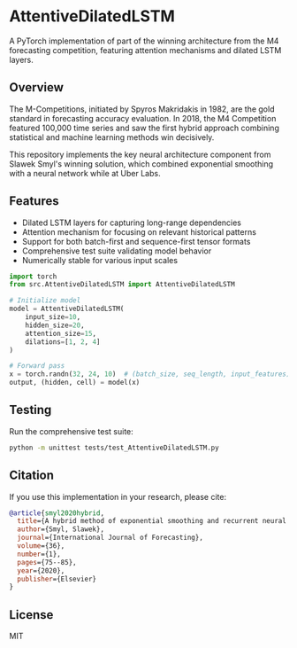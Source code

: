 # AttentiveDilatedLSTM

A PyTorch implementation of part of the winning architecture from the M4 forecasting competition, featuring attention mechanisms and dilated LSTM layers.

## Overview

The M-Competitions, initiated by Spyros Makridakis in 1982, are the gold standard in forecasting accuracy evaluation. In 2018, the M4 Competition featured 100,000 time series and saw the first hybrid approach combining statistical and machine learning methods win decisively.

This repository implements the key neural architecture component from Slawek Smyl's winning solution, which combined exponential smoothing with a neural network while at Uber Labs.

## Features

- Dilated LSTM layers for capturing long-range dependencies
- Attention mechanism for focusing on relevant historical patterns
- Support for both batch-first and sequence-first tensor formats
- Comprehensive test suite validating model behavior
- Numerically stable for various input scales


```python
import torch
from src.AttentiveDilatedLSTM import AttentiveDilatedLSTM

# Initialize model
model = AttentiveDilatedLSTM(
    input_size=10,
    hidden_size=20,
    attention_size=15,
    dilations=[1, 2, 4]
)

# Forward pass
x = torch.randn(32, 24, 10)  # (batch_size, seq_length, input_features)
output, (hidden, cell) = model(x)
```

## Testing

Run the comprehensive test suite:

```bash
python -m unittest tests/test_AttentiveDilatedLSTM.py
```

## Citation

If you use this implementation in your research, please cite:

```bibtex
@article{smyl2020hybrid,
  title={A hybrid method of exponential smoothing and recurrent neural networks for time series forecasting},
  author={Smyl, Slawek},
  journal={International Journal of Forecasting},
  volume={36},
  number={1},
  pages={75--85},
  year={2020},
  publisher={Elsevier}
}
```

## License

MIT
